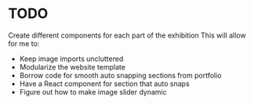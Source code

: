 # TODO

Create different components for each part of the exhibition
This will allow for me to:
- Keep image imports uncluttered
- Modularize the website template
- Borrow code for smooth auto snapping sections from portfolio
- Have a React component for section that auto snaps
- Figure out how to make image slider dynamic
